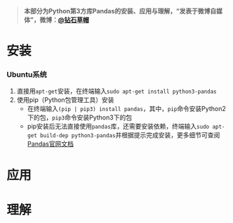 > **本部分为Python第3方库Pandas的安装、应用与理解，“发表于微博自媒体”，微博：[@钻石草帽](https://weibo.com/strawhatchan)**

# 安装
### Ubuntu系统
1. 直接用`apt-get`安装，在终端输入`sudo apt-get install python3-pandas`
2. 使用pip（Python包管理工具）安装
	- 在终端输入`(pip | pip3) install pandas`，其中，`pip`命令安装Python2下的包，`pip3`命令安装Python3下的包
	- pip安装后无法直接使用`pandas`库，还需要安装依赖，终端输入`sudo apt-get build-dep python3-pandas`并根据提示完成安装，更多细节可查阅[Pandas官网文档](http://pandas.pydata.org/pandas-docs/stable/)

# 应用


# 理解